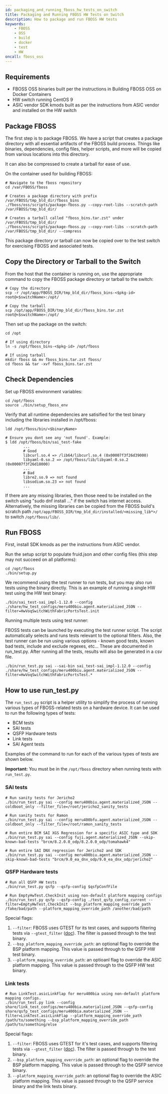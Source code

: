 ```yaml
---
id: packaging_and_running_fboss_hw_tests_on_switch
title: Packaging and Running FBOSS HW Tests on Switch
description: How to package and run FBOSS HW tests
keywords:
    - FBOSS
    - OSS
    - build
    - docker
    - test
    - HW
oncall: fboss_oss
---
```


## Requirements
 - FBOSS OSS binaries built per the instructions in Building FBOSS OSS on Docker Containers
 - HW switch running CentOS 9
 - ASIC vendor SDK kmods built as per the instructions from ASIC vendor and installed on the HW switch

## Package FBOSS

The first step is to package FBOSS. We have a script that creates a package directory with all essential artifacts of the FBOSS build process.
Things like binaries, dependencies, config files, helper scripts, and more will be copied from various locations into this directory.

It can also be compressed to create a tarball for ease of use.

On the container used for building FBOSS:

```
# Navigate to the fboss repository
cd /var/FBOSS/fboss

# Creates a package directory with prefix /var/FBOSS/tmp_bld_dir/fboss_bins
./fboss/oss/scripts/package-fboss.py --copy-root-libs --scratch-path /var/FBOSS/tmp_bld_dir/

# Creates a tarball called "fboss_bins.tar.zst" under /var/FBOSS/tmp_bld_dir/
./fboss/oss/scripts/package-fboss.py --copy-root-libs --scratch-path /var/FBOSS/tmp_bld_dir/ --compress
```

This package directory or tarball can now be copied over to the test switch for exercising FBOSS and associated tests.

## Copy the Directory or Tarball to the Switch

From the host that the container is running on, use the appropriate command to copy the FBOSS package directory or tarball
to the switch:

```
# Copy the directory
scp -r /opt/app/FBOSS_DIR/tmp_bld_dir/fboss_bins-<$pkg-id> root@<$switchName>:/opt/

# Copy the tarball
scp /opt/app/FBOSS_DIR/tmp_bld_dir/fboss_bins.tar.zst root@<$switchName>:/opt/
```

Then set up the package on the switch:

```
cd /opt

# If using directory
ln -s /opt/fboss_bins-<$pkg-id> /opt/fboss

# If using tarball
mkdir fboss && mv fboss_bins.tar.zst fboss/
cd fboss && tar -xvf fboss_bins.tar.zst
```

## Check Dependencies

Set up FBOSS environment variables:

```
cd /opt/fboss
source ./bin/setup_fboss_env
```

Verify that all runtime dependencies are satisified for the test binary including the libraries installed in /opt/fboss:

```
ldd /opt/fboss/bin/<$binaryName>

# Ensure you dont see any 'not found'. Example:
$ ldd /opt/fboss/bin/sai_test-fake
        ...
        # Good
        libcurl.so.4 => /lib64/libcurl.so.4 (0x00007f3f26d39000)
        libyaml-0.so.2 => /opt/fboss/lib/libyaml-0.so.2 (0x00007f3f26d18000)
        ...
        # Bad
        libre2.so.9 => not found
        libsodium.so.23 => not found
        ...
```

If there are any missing libraries, then those need to be installed on the switch using "sudo dnf install ..." if the switch has internet access. Alternatively,
the missing libraries can be copied from the FBOSS build's scratch path `/opt/app/FBOSS_DIR/tmp_bld_dir/installed/<missing_lib*>/` to switch `/opt/fboss/lib/`.

## Run FBOSS

First, install SDK kmods as per the instructions from ASIC vendor.

Run the setup script to populate fruid.json and other config files (this step may not succeed on all platforms):

```
cd /opt/fboss
./bin/setup.py
```

We recommend using the test runner to run tests, but you may also run tests using the binary
directly. This is an example of running a single HW test using the HW test binary:

```
./bin/sai_test-sai_impl-1.12.0 --config ./share/hw_test_configs/meru400biu.agent.materialized_JSON --filter=HwVoqSwitchWithFabricPortsTest.init
```

Running multiple tests using test runner:

FBOSS tests can be launched by executing the test runner script. The script automatically selects and runs tests relevant to the optional filters.
Also, the test runner can be run using various options - known good tests, known bad tests, include and exclude regexes, etc... These are documented
in run_test.py. After running all the tests, results will also be generated in a csv file.

```
./bin/run_test.py sai --sai-bin sai_test-sai_impl-1.12.0 --config ./share/hw_test_configs/meru400biu.agent.materialized_JSON --filter=HwVoqSwitchWithFabricPortsTest.*
```

## How to use run_test.py

The `run_test.py` script is a helper utility to simplify the process of running various types of FBOSS-related tests on a hardware device. It can be used to run the following types of tests:

- BCM tests
- SAI tests
- QSFP Hardware tests
- Link tests
- SAI Agent tests

Examples of the command to run for each of the various types of tests are shown below.

**Important:** You must be in the `/opt/fboss` directory when running tests with `run_test.py`.

### SAI tests

```
# Run sanity tests for Jericho2
./bin/run_test.py sai --config meru400biu.agent.materialized_JSON --coldboot_only --filter_file=/root/jericho2_sanity_tests

# Run sanity tests for Ramon
./bin/run_test.py sai --config meru400bfu.agent.materialized_JSON --coldboot_only --filter_file=/root/ramon_sanity_tests

# Run entire BCM SAI XGS Regression for a specific ASIC type and SDK
./bin/run_test.py sai --config fuji.agent.materialized_JSON --skip-known-bad-tests "brcm/8.2.0.0_odp/8.2.0.0_odp/tomahawk4"

# Run entire SAI DNX regression for Jericho2 and SDK
./bin/run_test.py sai --config meru400biu.agent.materialized_JSON --skip-known-bad-tests "brcm/9.0_ea_dnx_odp/9.0_ea_dnx_odp/jericho2"
```

### QSFP Hardware tests

```
# Run all QSFP HW tests
./bin/run_test.py qsfp --qsfp-config $qsfpConfFile

# Run EmptyHwTest.CheckInit using non-default platform mapping configs
./bin/run_test.py qsfp --qsfp-config ./test_qsfp_config_current --filter=EmptyHwTest.CheckInit --bsp_platform_mapping_override_path /fake/bad/path --platform_mapping_override_path /another/bad/path
```

Special flags:

1. `--filter`: FBOSS uses GTEST for its test cases, and supports filtering tests via `--gtest_filter` ([doc](https://google.github.io/googletest/advanced.html#running-a-subset-of-the-tests)). The filter is passed through to the test binary.
1. `--bsp_platform_mapping_override_path`: an optional flag to override the BSP platform mapping. This value is passed through to the QSFP HW test binary.
1. `--platform_mapping_override_path`: an optioanl flag to override the ASIC platform mapping. This value is passed through to the QSFP HW test binary.

### Link tests

```
# Run LinkTest.asicLinkFlap for meru400bia using non-default platform mapping configs.
./bin/run_test.py link --config share/link_test_configs/meru400bia.materialized_JSON --qsfp-config share/qsfp_test_configs/meru400bia.materialized_JSON --filter=LinkTest.asicLinkFlap --platform_mapping_override_path /path/to/something --bsp_platform_mapping_override_path /path/to/something/else
```

Special flags:

1. `--filter`: FBOSS uses GTEST for it's test cases, and supports filtering tests via `--gtest_filter` ([doc](https://google.github.io/googletest/advanced.html#running-a-subset-of-the-tests)). The filter is passed through to the test binary.
1. `--bsp_platform_mapping_override_path`: an optional flag to override the BSP platform mapping. This value is passed through to the QSFP service binary.
1. `--platform_mapping_override_path`: an optional flag to override the ASIC platform mapping. This value is passed through to the QSFP service binary and the link tests binary.
